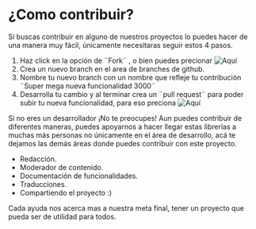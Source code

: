 # ¿Como contribuir?
Si buscas contribuir en alguno de nuestros proyectos lo puedes hacer de una manera muy fácil, únicamente necesitaras seguir estos 4 pasos.

1. Haz click en la opción de ¨Fork¨ , o bien puedes precionar ![Aquí](https://github.com/TipiCode/Recurrente/fork)
2. Crea un nuevo branch en el area de branches de github.
3. Nombre tu nuevo branch con un nombre que refleje tu contribución ¨Super mega nueva funcionalidad 3000¨
4. Desarrolla tu cambio y al terminar crea un ¨pull request¨ para poder subir tu nueva funcionalidad, para eso preciona ![Aquí](https://github.com/TipiCode/Recurrente/pulls)

Si no eres un desarrollador ¡No te preocupes! Aun puedes contribuir de diferentes maneras, puedes apoyarnos a hacer llegar estas librerías a muchas más personas no únicamente en el área de desarrollo, acá te dejamos las demás áreas donde puedes contribuir con este proyecto.

- Redacción.
- Moderador de contenido.
- Documentación de funcionalidades.
- Traducciones.
- Compartiendo el proyecto :)

Cada ayuda nos acerca mas a nuestra meta final, tener un proyecto que pueda ser de utilidad para todos.
